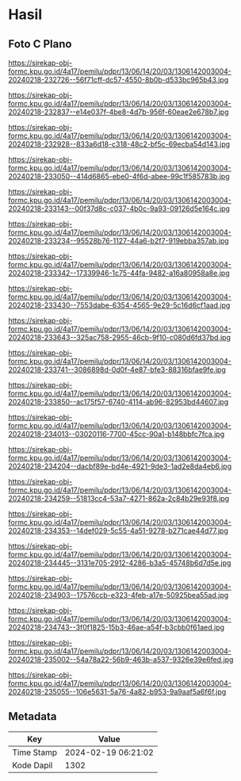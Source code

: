 # Hasil

## Foto C Plano

https://sirekap-obj-formc.kpu.go.id/4a17/pemilu/pdpr/13/06/14/20/03/1306142003004-20240218-232726--56f71cff-dc57-4550-8b0b-d533bc965b43.jpg

https://sirekap-obj-formc.kpu.go.id/4a17/pemilu/pdpr/13/06/14/20/03/1306142003004-20240218-232837--e14e037f-4be8-4d7b-956f-60eae2e678b7.jpg

https://sirekap-obj-formc.kpu.go.id/4a17/pemilu/pdpr/13/06/14/20/03/1306142003004-20240218-232928--833a6d18-c318-48c2-bf5c-69ecba54d143.jpg

https://sirekap-obj-formc.kpu.go.id/4a17/pemilu/pdpr/13/06/14/20/03/1306142003004-20240218-233050--414d6865-ebe0-4f6d-abee-99c1f585783b.jpg

https://sirekap-obj-formc.kpu.go.id/4a17/pemilu/pdpr/13/06/14/20/03/1306142003004-20240218-233143--00f37d8c-c037-4b0c-9a93-09126d5e164c.jpg

https://sirekap-obj-formc.kpu.go.id/4a17/pemilu/pdpr/13/06/14/20/03/1306142003004-20240218-233234--95528b76-1127-44a6-b2f7-919ebba357ab.jpg

https://sirekap-obj-formc.kpu.go.id/4a17/pemilu/pdpr/13/06/14/20/03/1306142003004-20240218-233342--17339946-1c75-44fa-9482-a16a80958a8e.jpg

https://sirekap-obj-formc.kpu.go.id/4a17/pemilu/pdpr/13/06/14/20/03/1306142003004-20240218-233430--7553dabe-6354-4565-9e29-5c16d6cf1aad.jpg

https://sirekap-obj-formc.kpu.go.id/4a17/pemilu/pdpr/13/06/14/20/03/1306142003004-20240218-233643--325ac758-2955-46cb-9f10-c080d6fd37bd.jpg

https://sirekap-obj-formc.kpu.go.id/4a17/pemilu/pdpr/13/06/14/20/03/1306142003004-20240218-233741--3086898d-0d0f-4e87-bfe3-88316bfae9fe.jpg

https://sirekap-obj-formc.kpu.go.id/4a17/pemilu/pdpr/13/06/14/20/03/1306142003004-20240218-233850--ac175f57-6740-4114-ab96-82953bd44607.jpg

https://sirekap-obj-formc.kpu.go.id/4a17/pemilu/pdpr/13/06/14/20/03/1306142003004-20240218-234013--03020116-7700-45cc-90a1-b148bbfc7fca.jpg

https://sirekap-obj-formc.kpu.go.id/4a17/pemilu/pdpr/13/06/14/20/03/1306142003004-20240218-234204--dacbf89e-bd4e-4921-9de3-1ad2e8da4eb6.jpg

https://sirekap-obj-formc.kpu.go.id/4a17/pemilu/pdpr/13/06/14/20/03/1306142003004-20240218-234259--51813cc4-53a7-4271-862a-2c84b29e93f8.jpg

https://sirekap-obj-formc.kpu.go.id/4a17/pemilu/pdpr/13/06/14/20/03/1306142003004-20240218-234353--14def029-5c55-4a51-9278-b271cae44d77.jpg

https://sirekap-obj-formc.kpu.go.id/4a17/pemilu/pdpr/13/06/14/20/03/1306142003004-20240218-234445--3131e705-2912-4286-b3a5-45748b6d7d5e.jpg

https://sirekap-obj-formc.kpu.go.id/4a17/pemilu/pdpr/13/06/14/20/03/1306142003004-20240218-234903--17576ccb-e323-4feb-a17e-50925bea55ad.jpg

https://sirekap-obj-formc.kpu.go.id/4a17/pemilu/pdpr/13/06/14/20/03/1306142003004-20240218-234743--3f0f1825-15b3-46ae-a54f-b3cbb0f61aed.jpg

https://sirekap-obj-formc.kpu.go.id/4a17/pemilu/pdpr/13/06/14/20/03/1306142003004-20240218-235002--54a78a22-56b9-463b-a537-9326e39e6fed.jpg

https://sirekap-obj-formc.kpu.go.id/4a17/pemilu/pdpr/13/06/14/20/03/1306142003004-20240218-235055--106e5631-5a76-4a82-b953-9a9aaf5a6f6f.jpg


## Metadata

| Key        | Value               |
| ---------- | ------------------- |
| Time Stamp | 2024-02-19 06:21:02 |
| Kode Dapil | 1302                |



